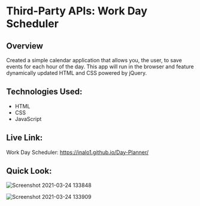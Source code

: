 # Third-Party APIs: Work Day Scheduler

## Overview
Created a simple calendar application that allows you, the user, to save events for each hour of the day. This app will run in the browser and feature dynamically updated HTML and CSS powered by jQuery.

## Technologies Used:
* HTML
* CSS
* JavaScript

## Live Link:
Work Day Scheduler: https://inalo1.github.io/Day-Planner/

## Quick Look:
![Screenshot 2021-03-24 133848](https://user-images.githubusercontent.com/73044038/112366513-e5098c00-8ca6-11eb-923f-8f1193552141.png)

![Screenshot 2021-03-24 133909](https://user-images.githubusercontent.com/73044038/112366508-e470f580-8ca6-11eb-94d9-18b3d1d490b2.png)

